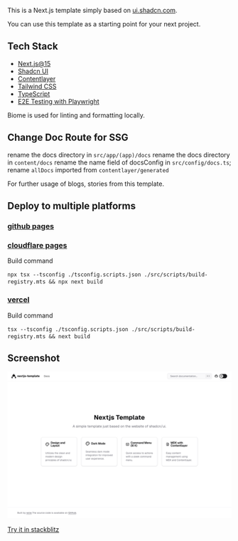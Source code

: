 This is a Next.js template simply based on [ui.shadcn.com](https://ui.shadcn.com/).

You can use this template as a starting point for your next project.

## Tech Stack
- [Next.js@15](https://nextjs.org/)
- [Shadcn UI](https://ui.shadcn.com/)
- [Contentlayer](https://contentlayer.dev/)
- [Tailwind CSS](https://tailwindcss.com/)
- [TypeScript](https://www.typescriptlang.org/)
- [E2E Testing with Playwright](https://playwright.dev/)

Biome is used for linting and formatting locally.

## Change Doc Route for SSG

rename the docs directory in `src/app/(app)/docs`
rename the docs directory in `content/docs`
rename the name field of docsConfig in `src/config/docs.ts`;
rename `allDocs` imported from `contentlayer/generated`

For further usage of blogs, stories from this template.

## Deploy to multiple platforms

### [github pages](asd55667.github.io/nextjs-template)

### [cloudflare pages](nextjs-template.wuchengwei.com)

Build command

``` shell
npx tsx --tsconfig ./tsconfig.scripts.json ./src/scripts/build-registry.mts && npx next build
```

### [vercel](https://nextjs-template-psi-six.vercel.app/)

Build command

``` shell
tsx --tsconfig ./tsconfig.scripts.json ./src/scripts/build-registry.mts && next build
```

## Screenshot
![](/tests/e2e/homepage.spec.ts-snapshots/homepage-chromium-darwin.png)

[Try it in stackblitz](https://stackblitz.com/github/asd55667/nextjs-template)
